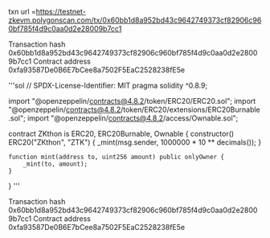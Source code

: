 txn url =https://testnet-zkevm.polygonscan.com/tx/0x60bb1d8a952bd43c9642749373cf82906c960bf785f4d9c0aa0d2e28009b7cc1

Transaction hash 0x60bb1d8a952bd43c9642749373cf82906c960bf785f4d9c0aa0d2e28009b7cc1
Contract address 0xfa93587De0B6E7bCee8a7502F5EaC2528238fE5e






'''sol
// SPDX-License-Identifier: MIT
pragma solidity ^0.8.9;

import "@openzeppelin/contracts@4.8.2/token/ERC20/ERC20.sol";
import "@openzeppelin/contracts@4.8.2/token/ERC20/extensions/ERC20Burnable.sol";
import "@openzeppelin/contracts@4.8.2/access/Ownable.sol";

contract ZKthon is ERC20, ERC20Burnable, Ownable {
    constructor() ERC20("ZKthon", "ZTK") {
        _mint(msg.sender, 1000000 * 10 ** decimals());
    }

    function mint(address to, uint256 amount) public onlyOwner {
        _mint(to, amount);
    }
}
'''


Transaction hash 0x60bb1d8a952bd43c9642749373cf82906c960bf785f4d9c0aa0d2e28009b7cc1
Contract address 0xfa93587De0B6E7bCee8a7502F5EaC2528238fE5e
